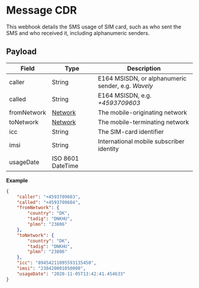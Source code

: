 # Message CDR

This webhook details the SMS usage of SIM card, such as who sent the SMS and who received it, including alphanumeric senders.

## Payload

| Field       | Type                                                | Description                                        |
|-------------|-----------------------------------------------------|----------------------------------------------------|
| caller      | String                                              | E164 MSISDN, or alphanumeric sender, e.g. *Wavely* |
| called      | String                                              | E164 MSISDN, e.g. *+4593709603*                    |
| fromNetwork | [Network](/general-information/data-types/#network) | The mobile-originating network                     |
| toNetwork   | [Network](/general-information/data-types/#network) | The mobile-terminating network                     |
| icc         | String                                              | The SIM-card identifier                            |
| imsi        | String                                              | International mobile subscriber identity           |
| usageDate   | ISO 8601 DateTime                                   |                                                    |

**Example**

```json
{
    "caller": "+4593709603",
    "called": "+4593709604",
    "fromNetwork": {
        "country": "DK",
        "tadig": "DNKHU",
        "plmn": "23806"
    },
    "toNetwork": {
        "country": "DK",
        "tadig": "DNKHU",
        "plmn": "23806"
    },
    "icc": "89454211095593135450",
    "imsi": "238420001050000",
    "usageDate": "2020-11-05T13:42:41.454633"
}
```

